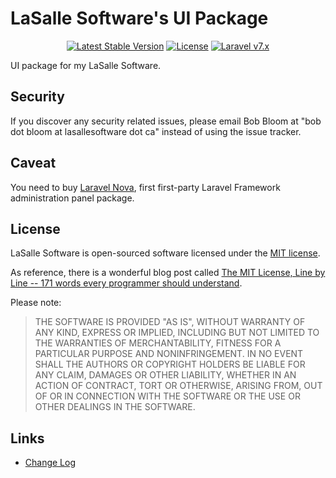 # LaSalle Software's UI Package

<p align="center">
<a href="https://packagist.org/packages/lasallesoftware/ls-lasalleui-pkg"><img src="https://poser.pugx.org/lasallesoftware/ls-lasalleui-pkg/v/stable.svg" alt="Latest Stable Version"></a>
<a href="https://packagist.org/packages/lasallesoftware/ls-lasalleui-pkg"><img src="https://poser.pugx.org/lasallesoftware/ls-lasalleui-pkg/license.svg" alt="License"></a>
<a href="https://laravel.com/"><img src="https://img.shields.io/badge/Laravel-v7-brightgreen.svg?style=flat-square" alt="Laravel v7.x"></a> 
</p>

UI package for my LaSalle Software.

## Security

If you discover any security related issues, please email Bob Bloom at "bob dot bloom at lasallesoftware dot ca" instead of using the issue tracker.

## Caveat

You need to buy [Laravel Nova](https://nova.laravel.com/), first first-party Laravel Framework administration panel package.

## License

LaSalle Software is open-sourced software licensed under the [MIT license](https://opensource.org/licenses/MIT).

As reference, there is a wonderful blog post called [The MIT License, Line by Line -- 171 words every programmer should understand](https://writing.kemitchell.com/2016/09/21/MIT-License-Line-by-Line.html).

Please note:
>THE SOFTWARE IS PROVIDED "AS IS", WITHOUT WARRANTY OF ANY KIND, EXPRESS OR IMPLIED, INCLUDING BUT NOT LIMITED TO THE WARRANTIES OF MERCHANTABILITY, FITNESS FOR A PARTICULAR PURPOSE AND NONINFRINGEMENT. IN NO EVENT SHALL THE AUTHORS OR COPYRIGHT HOLDERS BE LIABLE FOR ANY CLAIM, DAMAGES OR OTHER LIABILITY, WHETHER IN AN ACTION OF CONTRACT, TORT OR OTHERWISE, ARISING FROM, OUT OF OR IN CONNECTION WITH THE SOFTWARE OR THE USE OR OTHER DEALINGS IN THE SOFTWARE.

## Links

* [Change Log](CHANGELOG.md)
